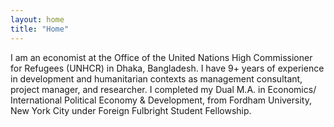 ```yaml
---
layout: home
title: "Home"
---
```


I am an economist at the Office of the United Nations High Commissioner for Refugees (UNHCR) in Dhaka, Bangladesh. I have 9+ years of experience in development and humanitarian contexts as management consultant, project manager, and researcher. I completed my Dual M.A. in Economics/ International Political Economy & Development, from Fordham University, New York City under Foreign Fulbright Student Fellowship. 

